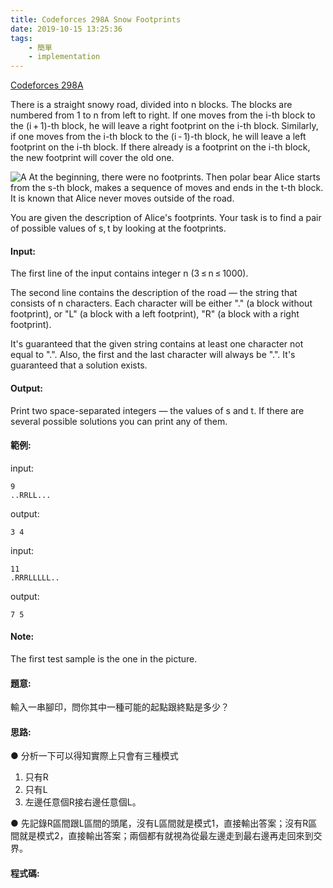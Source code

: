 ```yaml
---
title: Codeforces 298A Snow Footprints
date: 2019-10-15 13:25:36
tags:
    - 簡單
    - implementation
---
```

[Codeforces 298A](https://codeforces.com/problemset/problem/298/A)
<!-- more -->
There is a straight snowy road, divided into n blocks. The blocks are numbered from 1 to n from left to right. If one moves from the i-th block to the (i + 1)-th block, he will leave a right footprint on the i-th block. Similarly, if one moves from the i-th block to the (i - 1)-th block, he will leave a left footprint on the i-th block. If there already is a footprint on the i-th block, the new footprint will cover the old one.

![A](A.PNG)
At the beginning, there were no footprints. Then polar bear Alice starts from the s-th block, makes a sequence of moves and ends in the t-th block. It is known that Alice never moves outside of the road.

You are given the description of Alice's footprints. Your task is to find a pair of possible values of s, t by looking at the footprints.
#### Input:
The first line of the input contains integer n (3 ≤ n ≤ 1000).

The second line contains the description of the road — the string that consists of n characters. Each character will be either "." (a block without footprint), or "L" (a block with a left footprint), "R" (a block with a right footprint).

It's guaranteed that the given string contains at least one character not equal to ".". Also, the first and the last character will always be ".". It's guaranteed that a solution exists.
#### Output:
Print two space-separated integers — the values of s and t. If there are several possible solutions you can print any of them.
#### 範例:
input:
```
9
..RRLL...
```
output:
```
3 4
```
input:
```
11
.RRRLLLLL..
```
output:
```
7 5
```
#### Note:
The first test sample is the one in the picture.
#### 題意:
輸入一串腳印，問你其中一種可能的起點跟終點是多少？

#### 思路:
● 分析一下可以得知實際上只會有三種模式
1. 只有R
2. 只有L
3. 左邊任意個R接右邊任意個L。

● 先記錄R區間跟L區間的頭尾，沒有L區間就是模式1，直接輸出答案；沒有R區間就是模式2，直接輸出答案；兩個都有就視為從最左邊走到最右邊再走回來到交界。

#### 程式碼:
<script src="https://gist.github.com/Daviswww/fa722ac9d242d3ee030746ce5cec083c.js"></script>
